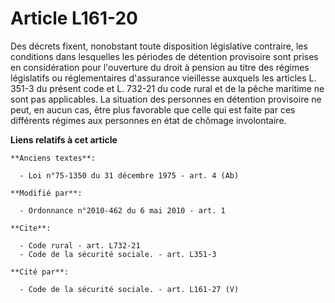 # Article L161-20

Des décrets fixent, nonobstant toute disposition législative contraire, les conditions dans lesquelles les périodes de
détention provisoire sont prises en considération pour l'ouverture du droit à pension au titre des régimes législatifs ou
réglementaires d'assurance vieillesse auxquels les articles L. 351-3 du présent code et L. 732-21 du code rural et de la
pêche maritime ne sont pas applicables. La situation des personnes en détention provisoire ne peut, en aucun cas, être plus
favorable que celle qui est faite par ces différents régimes aux personnes en état de chômage involontaire.

**Liens relatifs à cet article**

	**Anciens textes**:

	  - Loi n°75-1350 du 31 décembre 1975 - art. 4 (Ab)

	**Modifié par**:

	  - Ordonnance n°2010-462 du 6 mai 2010 - art. 1

	**Cite**:

	  - Code rural - art. L732-21
	  - Code de la sécurité sociale. - art. L351-3

	**Cité par**:

	  - Code de la sécurité sociale. - art. L161-27 (V)
